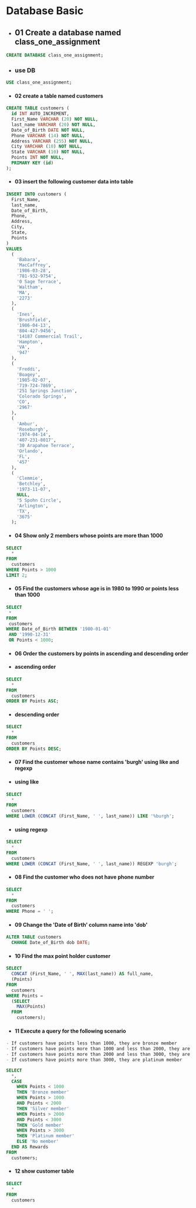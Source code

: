 # Database Basic

- ## 01 Create a database named class_one_assignment

```sql
CREATE DATABASE class_one_assignment;
```

- ### use DB

```sql
USE class_one_assignment;
```

- #### 02 create a table named customers

```sql
CREATE TABLE customers (
  id INT AUTO_INCREMENT,
  First_Name VARCHAR (20) NOT NULL,
  last_name VARCHAR (20) NOT NULL,
  Date_of_Birth DATE NOT NULL,
  Phone VARCHAR (14) NOT NULL,
  Address VARCHAR (255) NOT NULL,
  City VARCHAR (10) NOT NULL,
  State VARCHAR (10) NOT NULL,
  Points INT NOT NULL,
  PRIMARY KEY (id)
);
```

- #### 03 insert the following customer data into table

```sql
INSERT INTO customers (
  First_Name,
  last_name,
  Date_of_Birth,
  Phone,
  Address,
  City,
  State,
  Points
)
VALUES
  (
    'Babara',
    'MacCaffrey',
    '1986-03-28',
    '781-932-9754',
    '0 Sage Terrace',
    'Waltham',
    'MA',
    '2273'
  ),
  (
    'Ines',
    'Brushfield',
    '1986-04-13',
    '804-427-9456',
    '14187 Commercial Trail',
    'Hampton',
    'VA',
    '947'
  ),
  (
    'Freddi',
    'Boagey',
    '1985-02-07',
    '719-724-7869',
    '251 Springs Junction',
    'Colorado Springs',
    'CO',
    '2967'
  ),
  (
    'Ambur',
    'Roseburgh',
    '1974-04-14',
    '407-231-8017',
    '30 Arapahoe Terrace',
    'Orlando',
    'FL',
    '457'
  ),
  (
    'Clemmie',
    'Betchley',
    '1973-11-07',
    NULL,
    '5 Spohn Circle',
    'Arlington',
    'TX',
    '3675'
  );
```

- #### 04 Show only 2 members whose points are more than 1000

```sql
SELECT
  *
FROM
  customers
WHERE Points > 1000
LIMIT 2;
```

- #### 05 Find the customers whose age is in 1980 to 1990 or points less than 1000

```sql
SELECT
 *
FROM
 customers
WHERE Date_of_Birth BETWEEN '1980-01-01'
 AND '1990-12-31'
 OR Points < 1000;
```

- #### 06 Order the customers by points in ascending and descending order

- #### ascending order

```sql
SELECT
  *
FROM
  customers
ORDER BY Points ASC;
```

- #### descending order

```sql
SELECT
  *
FROM
  customers
ORDER BY Points DESC;
```

- #### 07 Find the customer whose name contains 'burgh' using like and regexp

- #### using like

```sql
SELECT
  *
FROM
  customers
WHERE LOWER (CONCAT (First_Name, ' ', last_name)) LIKE '%burgh';
```

- #### using regexp

```sql
SELECT
  *
FROM
  customers
WHERE LOWER (CONCAT (First_Name, ' ', last_name)) REGEXP 'burgh';
```

- #### 08 Find the customer who does not have phone number

```sql
SELECT
  *
FROM
  customers
WHERE Phone = ' ';
```

- #### 09 Change the 'Date of Birth' column name into 'dob'

```sql
ALTER TABLE customers
  CHANGE Date_of_Birth dob DATE;
```

- #### 10 Find the max point holder customer

```sql
SELECT
  CONCAT (First_Name, ' ', MAX(last_name)) AS full_name,
  (Points)
FROM
  customers
WHERE Points =
  (SELECT
    MAX(Points)
  FROM
    customers);
```

- #### 11 Execute a query for the following scenario

```markdown
- If customers have points less than 1000, they are bronze member
- If customers have points more than 1000 and less than 2000, they are silver member
- If customers have points more than 2000 and less than 3000, they are gold member
- If customers have points more than 3000, they are platinum member
```

```sql
SELECT
  *,
  CASE
    WHEN Points < 1000
    THEN 'Bronze member'
    WHEN Points > 1000
    AND Points < 2000
    THEN 'Silver member'
    WHEN Points > 2000
    AND Points < 3000
    THEN 'Gold member'
    WHEN Points > 3000
    THEN 'Platinum member'
    ELSE 'No member'
  END AS Rewards
FROM
  customers;
```

- #### 12 show customer table

```sql
SELECT
  *
FROM
  customers
```
